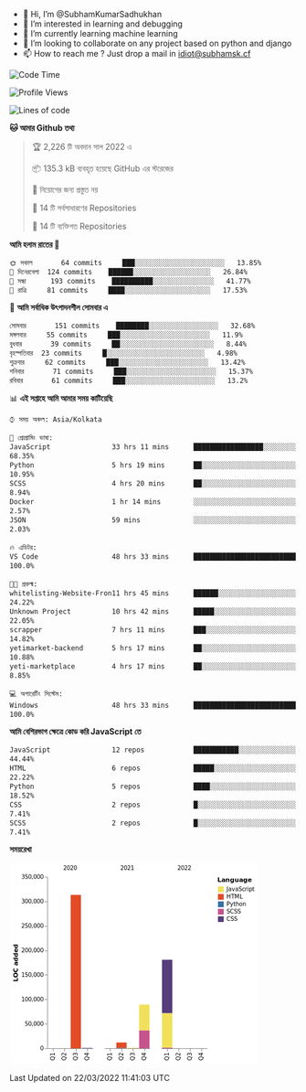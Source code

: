 - 👋 Hi, I’m @SubhamKumarSadhukhan
- 👀 I’m interested in learning and debugging
- 🌱 I’m currently learning machine learning
- 💞️ I’m looking to collaborate on any project based on python and django
- 📫 How to reach me ?
      Just drop a mail in idiot@subhamsk.cf

<!---
SubhamKumarSadhukhan/SubhamKumarSadhukhan is a ✨ special ✨ repository because its `README.md` (this file) appears on your GitHub profile.
You can click the Preview link to take a look at your changes.
--->


<!--START_SECTION:waka-->
![Code Time](http://img.shields.io/badge/Code%20Time-312%20hrs%2021%20mins-blue)

![Profile Views](http://img.shields.io/badge/%E0%A6%AA%E0%A7%8D%E0%A6%B0%E0%A7%8B%E0%A6%AB%E0%A6%BE%E0%A6%87%E0%A6%B2%20%E0%A6%A6%E0%A6%B0%E0%A7%8D%E0%A6%B6%E0%A6%A8-0-blue)

![Lines of code](https://img.shields.io/badge/%E0%A6%B9%E0%A7%8D%E0%A6%AF%E0%A6%BE%E0%A6%B2%E0%A7%8B%20%E0%A6%93%E0%A6%AF%E0%A6%BC%E0%A6%BE%E0%A6%B0%E0%A7%8D%E0%A6%B2%E0%A7%8D%E0%A6%A1%20%E0%A6%A5%E0%A7%87%E0%A6%95%E0%A7%87%20%E0%A6%86%E0%A6%AE%E0%A6%BF%20%E0%A6%B2%E0%A6%BF%E0%A6%96%E0%A7%87%E0%A6%9B%E0%A6%BF-597%20Thousand%20%E0%A6%95%E0%A7%8B%E0%A6%A1%E0%A7%87%E0%A6%B0%20%E0%A6%B2%E0%A6%BE%E0%A6%87%E0%A6%A8-blue)

**🐱 আমার Github তথ্য** 

> 🏆 2,226 টি অবদান সাল 2022 এ
 > 
> 📦 135.3 kB ব্যবহৃত হয়েছে GitHub এর স্টরেজের 
 > 
> 🚫 নিয়োগের জন্য প্রস্তুত নয়
 > 
> 📜 14 টি সর্বসাধারণের Repositories 
 > 
> 🔑 14 টি ব্যক্তিগত Repositories  
 > 
**আমি হলাম রাতের 🦉** 

```text
🌞 সকাল       64 commits     ███░░░░░░░░░░░░░░░░░░░░░░   13.85% 
🌆 দিনেরবেলা  124 commits    ██████░░░░░░░░░░░░░░░░░░░   26.84% 
🌃 সন্ধা      193 commits    ██████████░░░░░░░░░░░░░░░   41.77% 
🌙 রাত্রি     81 commits     ████░░░░░░░░░░░░░░░░░░░░░   17.53%

```
📅 **আমি সর্বাধিক উৎপাদনশীল সোমবার এ** 

```text
সোমবার       151 commits    ████████░░░░░░░░░░░░░░░░░   32.68% 
মঙ্গলবার     55 commits     ███░░░░░░░░░░░░░░░░░░░░░░   11.9% 
বুধবার       39 commits     ██░░░░░░░░░░░░░░░░░░░░░░░   8.44% 
বৃহস্পতিবার  23 commits     █░░░░░░░░░░░░░░░░░░░░░░░░   4.98% 
শুক্রবার     62 commits     ███░░░░░░░░░░░░░░░░░░░░░░   13.42% 
শনিবার       71 commits     ███░░░░░░░░░░░░░░░░░░░░░░   15.37% 
রবিবার       61 commits     ███░░░░░░░░░░░░░░░░░░░░░░   13.2%

```


📊 **এই সপ্তাহে আমি আমার সময় কাটিয়েছি** 

```text
⌚︎ সময় অঞ্চল: Asia/Kolkata

💬 প্রোগ্রামিং ভাষা: 
JavaScript               33 hrs 11 mins      █████████████████░░░░░░░░   68.35% 
Python                   5 hrs 19 mins       ██░░░░░░░░░░░░░░░░░░░░░░░   10.95% 
SCSS                     4 hrs 20 mins       ██░░░░░░░░░░░░░░░░░░░░░░░   8.94% 
Docker                   1 hr 14 mins        ░░░░░░░░░░░░░░░░░░░░░░░░░   2.57% 
JSON                     59 mins             ░░░░░░░░░░░░░░░░░░░░░░░░░   2.03%

🔥 এডিটর: 
VS Code                  48 hrs 33 mins      █████████████████████████   100.0%

🐱‍💻 প্রকল্ম: 
whitelisting-Website-Fron11 hrs 45 mins      ██████░░░░░░░░░░░░░░░░░░░   24.22% 
Unknown Project          10 hrs 42 mins      █████░░░░░░░░░░░░░░░░░░░░   22.05% 
scrapper                 7 hrs 11 mins       ███░░░░░░░░░░░░░░░░░░░░░░   14.82% 
yetimarket-backend       5 hrs 17 mins       ██░░░░░░░░░░░░░░░░░░░░░░░   10.88% 
yeti-marketplace         4 hrs 17 mins       ██░░░░░░░░░░░░░░░░░░░░░░░   8.85%

💻 অপারেটিং সিস্টেম: 
Windows                  48 hrs 33 mins      █████████████████████████   100.0%

```

**আমি বেশিরভাগ ক্ষেত্রে কোড করি JavaScript তে** 

```text
JavaScript               12 repos            ███████████░░░░░░░░░░░░░░   44.44% 
HTML                     6 repos             █████░░░░░░░░░░░░░░░░░░░░   22.22% 
Python                   5 repos             ████░░░░░░░░░░░░░░░░░░░░░   18.52% 
CSS                      2 repos             █░░░░░░░░░░░░░░░░░░░░░░░░   7.41% 
SCSS                     2 repos             █░░░░░░░░░░░░░░░░░░░░░░░░   7.41%

```


**সময়রেখা**

![Chart not found](https://raw.githubusercontent.com/SubhamKumarSadhukhan/SubhamKumarSadhukhan/main/charts/bar_graph.png) 


 Last Updated on 22/03/2022 11:41:03 UTC
<!--END_SECTION:waka-->
